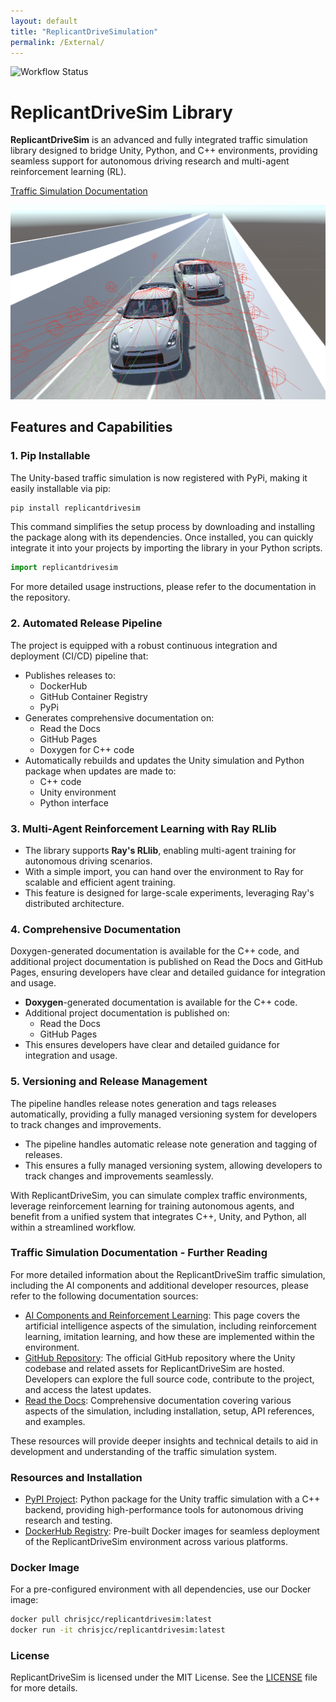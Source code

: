 ```yaml
---
layout: default
title: "ReplicantDriveSimulation"
permalink: /External/
---
```


![Workflow Status](https://github.com/chrisjcc/ReplicantDriveSim/actions/workflows/deploy-gh-pages.yml/badge.svg?branch=main)

# ReplicantDriveSim Library

**ReplicantDriveSim** is an advanced and fully integrated traffic simulation library designed to bridge Unity, Python, and C++ environments, providing seamless support for autonomous driving research and multi-agent reinforcement learning (RL).

[Traffic Simulation Documentation](https://chrisjcc.github.io/ReplicantDriveSim/)

![ReplicantDriveSim](https://raw.githubusercontent.com/chrisjcc/ReplicantDriveSim/main/External/images/ReplicantDriveSim.png)

## Features and Capabilities

### 1. Pip Installable
The Unity-based traffic simulation is now registered with PyPi, making it easily installable via pip:

```bash
pip install replicantdrivesim
```

This command simplifies the setup process by downloading and installing the package along with its dependencies. Once installed, you can quickly integrate it into your projects by importing the library in your Python scripts.

```python
import replicantdrivesim
```

For more detailed usage instructions, please refer to the documentation in the repository.


### 2. Automated Release Pipeline
The project is equipped with a robust continuous integration and deployment (CI/CD) pipeline that:

- Publishes releases to:
  - DockerHub
  - GitHub Container Registry
  - PyPi
- Generates comprehensive documentation on:
  - Read the Docs
  - GitHub Pages
  - Doxygen for C++ code
- Automatically rebuilds and updates the Unity simulation and Python package when updates are made to:
  - C++ code
  - Unity environment
  - Python interface

### 3. Multi-Agent Reinforcement Learning with Ray RLlib
- The library supports **Ray's RLlib**, enabling multi-agent training for autonomous driving scenarios.
- With a simple import, you can hand over the environment to Ray for scalable and efficient agent training.
- This feature is designed for large-scale experiments, leveraging Ray's distributed architecture.

### 4. Comprehensive Documentation
Doxygen-generated documentation is available for the C++ code, and additional project documentation is published on Read the Docs and GitHub Pages, ensuring developers have clear and detailed guidance for integration and usage.

- **Doxygen**-generated documentation is available for the C++ code.
- Additional project documentation is published on:
  - Read the Docs
  - GitHub Pages
- This ensures developers have clear and detailed guidance for integration and usage.

### 5. Versioning and Release Management
The pipeline handles release notes generation and tags releases automatically, providing a fully managed versioning system for developers to track changes and improvements.

- The pipeline handles automatic release note generation and tagging of releases.
- This ensures a fully managed versioning system, allowing developers to track changes and improvements seamlessly.

With ReplicantDriveSim, you can simulate complex traffic environments, leverage reinforcement learning for training autonomous agents, and benefit from a unified system that integrates C++, Unity, and Python, all within a streamlined workflow.

### Traffic Simulation Documentation - Further Reading
For more detailed information about the ReplicantDriveSim traffic simulation, including the AI components and additional developer resources, please refer to the following documentation sources:

- [AI Components and Reinforcement Learning](https://chrisjcc.github.io/ReplicantDriveSim/rl/): This page covers the artificial intelligence aspects of the simulation, including reinforcement learning, imitation learning, and how these are implemented within the environment.
- [GitHub Repository](https://github.com/chrisjcc/ReplicantDriveSim/): The official GitHub repository where the Unity codebase and related assets for ReplicantDriveSim are hosted. Developers can explore the full source code, contribute to the project, and access the latest updates.
- [Read the Docs](https://replicantdrivesim.readthedocs.io/en/latest/): Comprehensive documentation covering various aspects of the simulation, including installation, setup, API references, and examples.

These resources will provide deeper insights and technical details to aid in development and understanding of the traffic simulation system.

### Resources and Installation
- [PyPI Project](https://pypi.org/project/ReplicantDriveSim/): Python package for the Unity traffic simulation with a C++ backend, providing high-performance tools for autonomous driving research and testing.
- [DockerHub Registry](https://hub.docker.com/repository/docker/chrisjcc/replicantdrivesim/general): Pre-built Docker images for seamless deployment of the ReplicantDriveSim environment across various platforms.

### Docker Image
For a pre-configured environment with all dependencies, use our Docker image:
```bash
docker pull chrisjcc/replicantdrivesim:latest
docker run -it chrisjcc/replicantdrivesim:latest
```

### License
ReplicantDriveSim is licensed under the MIT License. See the [LICENSE](https://github.com/chrisjcc/ReplicantDriveSim/blob/main/LICENSE) file for more details.

